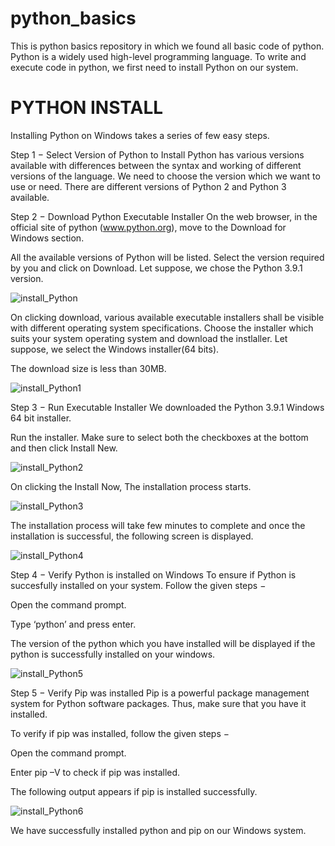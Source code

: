 # python_basics
This is python basics repository in which we found all basic code of python.
Python is a widely used high-level programming language. To write and execute code in python, we first need to install Python on our system.


# PYTHON INSTALL


Installing Python on Windows takes a series of few easy steps.

Step 1 − Select Version of Python to Install
Python has various versions available with differences between the syntax and working of different versions of the language. We need to choose the version which we want to use or need. There are different versions of Python 2 and Python 3 available.

Step 2 − Download Python Executable Installer
On the web browser, in the official site of python (www.python.org), move to the Download for Windows section.

All the available versions of Python will be listed. Select the version required by you and click on Download. Let suppose, we chose the Python 3.9.1 version.

![install_Python](https://user-images.githubusercontent.com/53806378/162581552-fc391bd8-c483-4ccd-88c4-2e9df88c8d0b.jpg)

On clicking download, various available executable installers shall be visible with different operating system specifications. Choose the installer which suits your system operating system and download the instlaller. Let suppose, we select the Windows installer(64 bits).

The download size is less than 30MB.

![install_Python1](https://user-images.githubusercontent.com/53806378/162581577-f5ac58db-5447-4699-afdb-a19b3eb38f81.jpg)

Step 3 − Run Executable Installer
We downloaded the Python 3.9.1 Windows 64 bit installer.

Run the installer. Make sure to select both the checkboxes at the bottom and then click Install New.

![install_Python2](https://user-images.githubusercontent.com/53806378/162581599-0d2b3b03-7a32-4139-91dc-dfd24db5a39d.jpg)

On clicking the Install Now, The installation process starts.

![install_Python3](https://user-images.githubusercontent.com/53806378/162581624-7bf4821a-fdc2-4b33-a5d2-cf4380461e76.jpg)

The installation process will take few minutes to complete and once the installation is successful, the following screen is displayed.

![install_Python4](https://user-images.githubusercontent.com/53806378/162581636-53035af3-f646-477c-9c3c-43c1699fb395.jpg)


Step 4 − Verify Python is installed on Windows
To ensure if Python is succesfully installed on your system. Follow the given steps −

Open the command prompt.

Type ‘python’ and press enter.

The version of the python which you have installed will be displayed if the python is successfully installed on your windows.

![install_Python5](https://user-images.githubusercontent.com/53806378/162581649-d20dd827-dc55-49aa-9d28-e35c0757aa37.jpg)

Step 5 − Verify Pip was installed
Pip is a powerful package management system for Python software packages. Thus, make sure that you have it installed.

To verify if pip was installed, follow the given steps −

Open the command prompt.

Enter pip –V to check if pip was installed.

The following output appears if pip is installed successfully.

![install_Python6](https://user-images.githubusercontent.com/53806378/162581654-9110db04-9467-47b5-8202-b2736a1c7b0e.jpg)


We have successfully installed python and pip on our Windows system.
